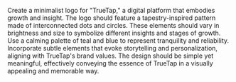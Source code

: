 Create a minimalist logo for "TrueTap," a digital platform that embodies growth and insight. The logo should feature a tapestry-inspired pattern made of interconnected dots and circles. These elements should vary in brightness and size to symbolize different insights and stages of growth. Use a calming palette of teal and blue to represent tranquility and reliability. Incorporate subtle elements that evoke storytelling and personalization, aligning with TrueTap's brand values. The design should be simple yet meaningful, effectively conveying the essence of TrueTap in a visually appealing and memorable way.
